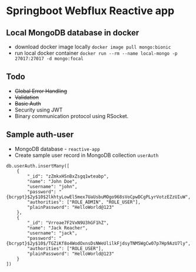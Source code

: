 # Springboot Webflux Reactive app

## Local MongoDB database in docker
* download docker image locally `docker image pull mongo:bionic`
* run local docker container `docker run --rm --name local-mongo -p 27017:27017 -d mongo:focal`

## Todo
* ~~Global Error Handling~~
* ~~Validation~~
* ~~Basic Auth~~
* Security using JWT
* Binary communication protocol using RSocket.

## Sample auth-user
* MongoDB database - `reactive-app`
* Create sample user record in MongoDB collection `userAuth`
```
db.userAuth.insertMany([
    {
        "_id": "zZmkxHSnBxZsgq1wteabp",
        "name": "John Doe",
        "username": "john",
        "password": "{bcrypt}$2y$10$2lkhtyLowEl5mex7UaUsbuMOgo968sVoCpwDCgPLyrVotzEZzUIuW",
        "authorities": ["ROLE_ADMIN", "ROLE_USER"],
        "plainPassword": "HelloWorld@123"
    },
    {
        "_id": "Vrroae7F2VxN9U3hGF1hZ",
        "name": "Jack Reacher",
        "username": "jack",
        "password": "{bcrypt}$2y$10$/TGZiKf8o4WodOxnsDsNWeUlilkFjdsyTNM5WgCw07p7Hp9AzU7ly",
        "authorities": ["ROLE_USER"],
        "plainPassword": "HelloWorld@123"
    }
])
```
